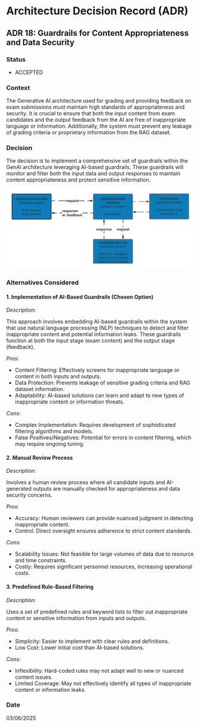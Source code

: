 # Architecture Decision Record (ADR)

## ADR 18: Guardrails for Content Appropriateness and Data Security

### Status

- ACCEPTED

### Context

The Generative AI architecture used for grading and providing feedback on exam submissions must maintain high standards of appropriateness and security. It is crucial to ensure that both the input content from exam candidates and the output feedback from the AI are free of inappropriate language or information. Additionally, the system must prevent any leakage of grading criteria or proprietary information from the RAG dataset.

### Decision

The decision is to implement a comprehensive set of guardrails within the GenAI architecture leveraging AI-based guardrails. These guardrails will monitor and filter both the input data and output responses to maintain content appropriateness and protect sensitive information.

![Architectural diagram](./images/ADR-18.png)

### Alternatives Considered

#### **1. Implementation of AI-Based Guardrails (Chosen Option)**

*Description*:

This approach involves embedding AI-based guardrails within the system that use natural language processing (NLP) techniques to detect and filter inappropriate content and potential information leaks. These guardrails function at both the input stage (exam content) and the output stage (feedback).

*Pros*:
- Content Filtering: Effectively screens for inappropriate language or content in both inputs and outputs.
- Data Protection: Prevents leakage of sensitive grading criteria and RAG dataset information.
- Adaptability: AI-based solutions can learn and adapt to new types of inappropriate content or information threats.

*Cons*:
- Complex Implementation: Requires development of sophisticated filtering algorithms and models.
- False Positives/Negatives: Potential for errors in content filtering, which may require ongoing tuning.

#### **2. Manual Review Process**

*Description*:

Involves a human review process where all candidate inputs and AI-generated outputs are manually checked for appropriateness and data security concerns.

*Pros*:
- Accuracy: Human reviewers can provide nuanced judgment in detecting inappropriate content.
- Control: Direct oversight ensures adherence to strict content standards.

*Cons*:
- Scalability Issues: Not feasible for large volumes of data due to resource and time constraints.
- Costly: Requires significant personnel resources, increasing operational costs.

#### **3. Predefined Rule-Based Filtering**

*Description*:

Uses a set of predefined rules and keyword lists to filter out inappropriate content or sensitive information from inputs and outputs.

*Pros*:
- Simplicity: Easier to implement with clear rules and definitions.
- Low Cost: Lower initial cost than AI-based solutions.

*Cons*:
- Inflexibility: Hard-coded rules may not adapt well to new or nuanced content issues.
- Limited Coverage: May not effectively identify all types of inappropriate content or information leaks.

### Date
03/06/2025
